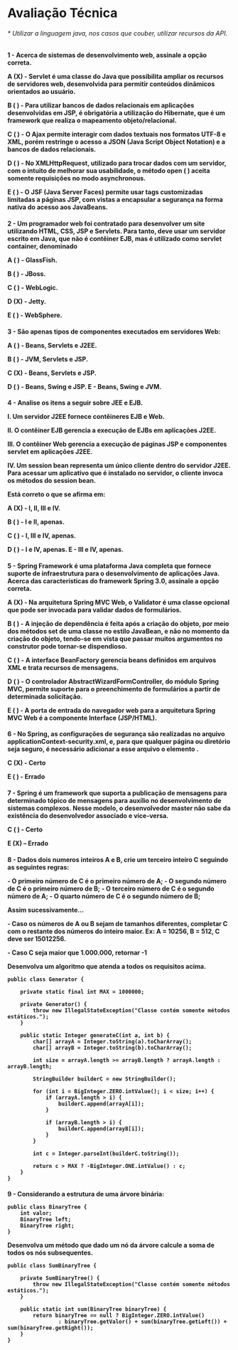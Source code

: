 <h1> Avaliação Técnica

<h6> * Utilizar a linguagem java, nos casos que couber, utilizar recursos da API.
 
<h4> 1 - Acerca de sistemas de desenvolvimento web, assinale a opção correta.
<p> A (<b>X</b>) - Servlet é uma classe do Java que possibilita ampliar os recursos de servidores web, desenvolvida para permitir conteúdos dinâmicos orientados ao usuário.</b>
<p> B ( ) - Para utilizar bancos de dados relacionais em aplicações desenvolvidas em JSP, é obrigatória a utilização do Hibernate, que é um framework que realiza o mapeamento objeto/relacional.
<p> C ( ) - O Ajax permite interagir com dados textuais nos formatos UTF-8 e XML, porém restringe o acesso a JSON (Java Script Object Notation) e a bancos de dados relacionais.
<p> D ( ) - No XMLHttpRequest, utilizado para trocar dados com um servidor, com o intuito de melhorar sua usabilidade, o método open ( ) aceita somente requisições no modo asynchronous.
<p> E ( ) - O JSF (Java Server Faces) permite usar tags customizadas limitadas a páginas JSP, com vistas a encapsular a segurança na forma nativa do acesso aos JavaBeans.

<h4> 2 - Um programador web foi contratado para desenvolver um site utilizando HTML, CSS, JSP e Servlets. Para tanto, deve usar um servidor escrito em Java, que não é contêiner EJB, mas é utilizado como servlet container, denominado
<p> A ( ) - GlassFish.
<p> B ( ) - JBoss.
<p> C ( ) - WebLogic.
<p> D (<b>X</b>) - Jetty.
<p> E ( ) - WebSphere.

<h4> 3 - São apenas tipos de componentes executados em servidores Web:
<p> A ( ) - Beans, Servlets e J2EE.
<p> B ( ) - JVM, Servlets e JSP.
<p> C (<b>X</b>) - Beans, Servlets e JSP.
<p> D ( ) - Beans, Swing e JSP. E - Beans, Swing e JVM.

<h4> 4 - Analise os itens a seguir sobre JEE e EJB.
<p> I. Um servidor J2EE fornece contêineres EJB e Web.
<p> II. O contêiner EJB gerencia a execução de EJBs em aplicações J2EE.
<p> III. O contêiner Web gerencia a execução de páginas JSP e componentes servlet em aplicações J2EE.
<p> IV. Um session bean representa um único cliente dentro do servidor J2EE. Para acessar um aplicativo que é instalado no servidor, o cliente invoca os métodos do session bean.
<p> Está correto o que se afirma em:
<p> A (<b>X</b>) - I, II, III e IV.
<p> B ( ) - I e II, apenas.
<p> C ( ) - I, III e IV, apenas.
<p> D ( ) - I e IV, apenas. E - III e IV, apenas.

<h4> 5 - Spring Framework é uma plataforma Java completa que fornece suporte de infraestrutura para o desenvolvimento de aplicações Java. Acerca das características do framework Spring 3.0, assinale a opção correta.
<p> A (<b>X</b>) - Na arquitetura Spring MVC Web, o Validator é uma classe opcional que pode ser invocada para validar dados de formulários.
<p> B ( ) - A injeção de dependência é feita após a criação do objeto, por meio dos métodos set de uma classe no estilo JavaBean, e não no momento da criação do objeto, tendo-se em vista que passar muitos argumentos no construtor pode tornar-se dispendioso.
<p> C ( ) - A interface BeanFactory gerencia beans definidos em arquivos XML e trata recursos de mensagens.
<p> D ( ) - O controlador AbstractWizardFormController, do módulo Spring MVC, permite suporte para o preenchimento de formulários a partir de determinada solicitação.
<p> E ( ) - A porta de entrada do navegador web para a arquitetura Spring MVC Web é a componente Interface (JSP/HTML).

<h4> 6 - No Spring, as configurações de segurança são realizadas no arquivo applicationContext-security.xml, e, para que qualquer página ou diretório seja seguro, é necessário adicionar a esse arquivo o elemento <intercept-url>.
<p> C (<b>X</b>) - Certo
<p> E ( ) - Errado

<h4> 7 - Spring é um framework que suporta a publicação de mensagens para determinado tópico de mensagens para auxílio no desenvolvimento de sistemas complexos. Nesse modelo, o desenvolvedor master não sabe da existência do desenvolvedor associado e vice-versa.
<p> C ( ) - Certo
<p> E (<b>X</b>) – Errado

<h4> 8 - Dados dois numeros inteiros A e B, crie um terceiro inteiro C seguindo as seguintes regras:
<p> - O primeiro número de C é o primeiro número de A; - O segundo número de C é o primeiro número de B; - O terceiro número de C é o segundo número de A; - O quarto número de C é o segundo número de B;
<p> Assim sucessivamente...
<p> - Caso os números de A ou B sejam de tamanhos diferentes, completar C com o restante dos números do inteiro maior. Ex: A = 10256, B = 512, C deve ser 15012256.
<p> - Caso C seja maior que 1.000.000, retornar -1
<p> Desenvolva um algoritmo que atenda a todos os requisitos acima.

```
public class Generator {

	private static final int MAX = 1000000;

	private Generator() {
		throw new IllegalStateException("Classe contém somente métodos estáticos.");
	}

	public static Integer generateC(int a, int b) {
		char[] arrayA = Integer.toString(a).toCharArray();
		char[] arrayB = Integer.toString(b).toCharArray();

		int size = arrayA.length >= arrayB.length ? arrayA.length : arrayB.length;

		StringBuilder builderC = new StringBuilder();

		for (int i = BigInteger.ZERO.intValue(); i < size; i++) {
			if (arrayA.length > i) {
				builderC.append(arrayA[i]);
			}

			if (arrayB.length > i) {
				builderC.append(arrayB[i]);
			}
		}

		int c = Integer.parseInt(builderC.toString());

		return c > MAX ? -BigInteger.ONE.intValue() : c;
	}
}
```

<h4> 9 - Considerando a estrutura de uma árvore binária:

```
public class BinaryTree {
	int valor;
	BinaryTree left;
	BinaryTree right;
}
```
<p> Desenvolva um método que dado um nó da árvore calcule a soma de todos os nós subsequentes.

```
public class SumBinaryTree {

	private SumBinaryTree() {
		throw new IllegalStateException("Classe contém somente métodos estáticos.");
	}

	public static int sum(BinaryTree binaryTree) {
		return binaryTree == null ? BigInteger.ZERO.intValue()
				: binaryTree.getValor() + sum(binaryTree.getLeft()) + sum(binaryTree.getRight());
	}
}
```